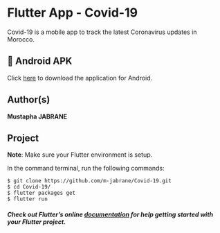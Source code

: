 # Flutter App - Covid-19

Covid-19 is a mobile app to track the latest Coronavirus updates in Morocco.


## 📱 Android APK

Click [here](https://github.com/m-jabrane/Covid-19/raw/master/apk/Covid-19.apk) to download the application for Android.


## Author(s)

**Mustapha JABRANE**


## Project

**Note**: Make sure your Flutter environment is setup.

In the command terminal, run the following commands:

    $ git clone https://github.com/m-jabrane/Covid-19.git
    $ cd Covid-19/
    $ flutter packages get
    $ flutter run

##### Check out Flutter’s online [documentation](http://flutter.io/) for help getting started with your Flutter project.
